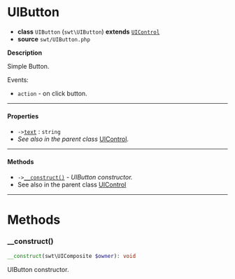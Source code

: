 # UIButton

- **class** `UIButton` (`swt\UIButton`) **extends** [`UIControl`](https://github.com/jphp-compiler/jphp-swt-ext/blob/master/jphp-swt-ext/api-docs/classes/swt/UIControl.md)
- **source** `swt/UIButton.php`

**Description**

Simple Button.

Events:
- `action` - on click button.

---

#### Properties

- `->`[`text`](#prop-text) : `string`
- *See also in the parent class* [UIControl](https://github.com/jphp-compiler/jphp-swt-ext/blob/master/jphp-swt-ext/api-docs/classes/swt/UIControl.md).

---

#### Methods

- `->`[`__construct()`](#method-__construct) - _UIButton constructor._
- See also in the parent class [UIControl](https://github.com/jphp-compiler/jphp-swt-ext/blob/master/jphp-swt-ext/api-docs/classes/swt/UIControl.md)

---
# Methods

<a name="method-__construct"></a>

### __construct()
```php
__construct(swt\UIComposite $owner): void
```
UIButton constructor.